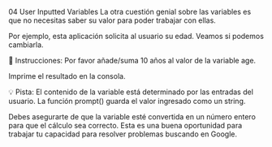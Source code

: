 04 User Inputted Variables
La otra cuestión genial sobre las variables es que no necesitas saber su valor para poder trabajar con ellas.

Por ejemplo, esta aplicación solicita al usuario su edad. Veamos si podemos cambiarla.

📝 Instrucciones:
Por favor añade/suma 10 años al valor de la variable age.

Imprime el resultado en la consola.

💡 Pista:
El contenido de la variable está determinado por las entradas del usuario. La función prompt() guarda el valor ingresado como un string.

Debes asegurarte de que la variable esté convertida en un número entero para que el cálculo sea correcto. Esta es una buena oportunidad para trabajar tu capacidad para resolver problemas buscando en Google.